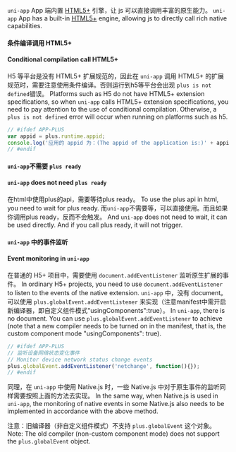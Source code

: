 `uni-app` App 端内置 [HTML5+](https://www.html5plus.org/doc/) 引擎，让 js 可以直接调用丰富的原生能力。
`uni-app` App has a built-in [HTML5+](https://www.html5plus.org/doc/) engine, allowing js to directly call rich native capabilities.

#### 条件编译调用 HTML5+
#### Conditional compilation call HTML5+

H5 等平台是没有 HTML5+ 扩展规范的，因此在 `uni-app` 调用 HTML5+ 的扩展规范时，需要注意使用条件编译。否则运行到h5等平台会出现 `plus is not defined`错误。
Platforms such as H5 do not have HTML5+ extension specifications, so when `uni-app` calls HTML5+ extension specifications, you need to pay attention to the use of conditional compilation. Otherwise, a `plus is not defined` error will occur when running on platforms such as h5.

```javascript
// #ifdef APP-PLUS
var appid = plus.runtime.appid;
console.log('应用的 appid 为：(The appid of the application is:)' + appid);
// #endif
```

#### `uni-app`不需要 `plus ready`
#### `uni-app` does not need `plus ready`
在html中使用plus的api，需要等待plus ready。
To use the plus api in html, you need to wait for plus ready.
而`uni-app`不需要等，可以直接使用。而且如果你调用plus ready，反而不会触发。
And `uni-app` does not need to wait, it can be used directly. And if you call plus ready, it will not trigger.

#### `uni-app` 中的事件监听
#### Event monitoring in `uni-app`

在普通的 H5+ 项目中，需要使用 `document.addEventListener` 监听原生扩展的事件。
In ordinary H5+ projects, you need to use `document.addEventListener` to listen to the events of the native extension.
 `uni-app` 中，没有 document。可以使用 `plus.globalEvent.addEventListener` 来实现（注意manifest中需开启新编译器，即自定义组件模式"usingComponents":true）。
 In `uni-app`, there is no document. You can use `plus.globalEvent.addEventListener` to achieve (note that a new compiler needs to be turned on in the manifest, that is, the custom component mode "usingComponents": true).
```javascript
// #ifdef APP-PLUS
// 监听设备网络状态变化事件
// Monitor device network status change events
plus.globalEvent.addEventListener('netchange', function(){});
// #endif
```

同理，在 `uni-app` 中使用 Native.js 时，一些 Native.js 中对于原生事件的监听同样需要按照上面的方法去实现。
In the same way, when Native.js is used in `uni-app`, the monitoring of native events in some Native.js also needs to be implemented in accordance with the above method.

注意：旧编译器（非自定义组件模式）不支持 `plus.globalEvent` 这个对象。
Note: The old compiler (non-custom component mode) does not support the `plus.globalEvent` object.